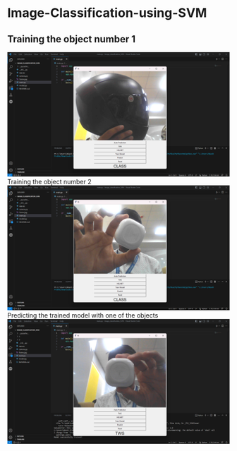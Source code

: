 # Image-Classification-using-SVM
## Training the object number 1
<img src="./ss/SS1.png" />
Training the object number 2
<img src="./ss/SS2.png" />
Predicting the trained model with one of the objects
<img src="./ss/SS3.png" />
